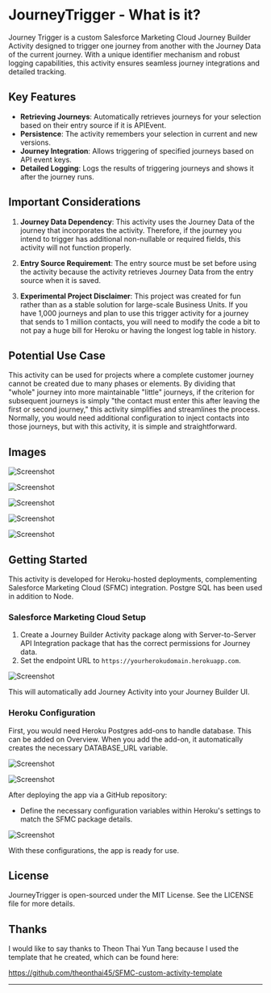 # JourneyTrigger - What is it?

Journey Trigger is a custom Salesforce Marketing Cloud Journey Builder Activity designed to trigger one journey from another with the Journey Data of the current journey. With a unique identifier mechanism and robust logging capabilities, this activity ensures seamless journey integrations and detailed tracking.

## Key Features

- **Retrieving Journeys**: Automatically retrieves journeys for your selection based on their entry source if it is APIEvent.
- **Persistence**: The activity remembers your selection in current and new versions.
- **Journey Integration**: Allows triggering of specified journeys based on API event keys.
- **Detailed Logging**: Logs the results of triggering journeys and shows it after the journey runs.

## Important Considerations

1. **Journey Data Dependency**: This activity uses the Journey Data of the journey that incorporates the activity. Therefore, if the journey you intend to trigger has additional non-nullable or required fields, this activity will not function properly.

2. **Entry Source Requirement**: The entry source must be set before using the activity because the activity retrieves Journey Data from the entry source when it is saved.

3. **Experimental Project Disclaimer**: This project was created for fun rather than as a stable solution for large-scale Business Units. If you have 1,000 journeys and plan to use this trigger activity for a journey that sends to 1 million contacts, you will need to modify the code a bit to not pay a huge bill for Heroku or having the longest log table in history.


## Potential Use Case

This activity can be used for projects where a complete customer journey cannot be created due to many phases or elements. By dividing that "whole" journey into more maintainable "little" journeys, if the criterion for subsequent journeys is simply "the contact must enter this after leaving the first or second journey," this activity simplifies and streamlines the process. Normally, you would need additional configuration to inject contacts into those journeys, but with this activity, it is simple and straightforward.

## Images

![Screenshot](/app_images/4.png)

![Screenshot](/app_images/6.png)

![Screenshot](/app_images/2.png)

![Screenshot](/app_images/3.png)

![Screenshot](/app_images/5.png)

## Getting Started

This activity is developed for Heroku-hosted deployments, complementing Salesforce Marketing Cloud (SFMC) integration. Postgre SQL has been used in addition to Node.

### Salesforce Marketing Cloud Setup

1. Create a Journey Builder Activity package along with Server-to-Server API Integration package that has the correct permissions for Journey data. 
2. Set the endpoint URL to `https://yourherokudomain.herokuapp.com`.
   
![Screenshot](/app_images/7.png)

This will automatically add Journey Activity into your Journey Builder UI.

### Heroku Configuration

First, you would need Heroku Postgres add-ons to handle database. This can be added on Overview. When you add the add-on, it automatically creates the necessary DATABASE_URL variable.

![Screenshot](/app_images/8.png)

![Screenshot](/app_images/9.png)

After deploying the app via a GitHub repository:

- Define the necessary configuration variables within Heroku's settings to match the SFMC package details.

![Screenshot](/app_images/10.png)

With these configurations, the app is ready for use.

## License

JourneyTrigger is open-sourced under the MIT License. See the LICENSE file for more details.

## Thanks

I would like to say thanks to Theon Thai Yun Tang because I used the template that he created, which can be found here:

https://github.com/theonthai45/SFMC-custom-activity-template

---
